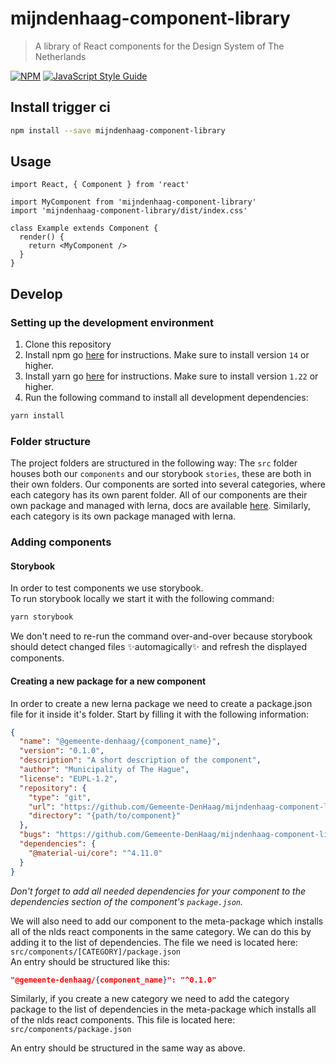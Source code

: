 # mijndenhaag-component-library

> A library of React components for the Design System of The Netherlands

[![NPM](https://img.shields.io/npm/v/mijndenhaag-component-library.svg)](https://www.npmjs.com/package/mijndenhaag-component-library) [![JavaScript Style Guide](https://img.shields.io/badge/code_style-standard-brightgreen.svg)](https://standardjs.com)

## Install trigger ci

```bash
npm install --save mijndenhaag-component-library
```

## Usage

```tsx
import React, { Component } from 'react'

import MyComponent from 'mijndenhaag-component-library'
import 'mijndenhaag-component-library/dist/index.css'

class Example extends Component {
  render() {
    return <MyComponent />
  }
}
```


## Develop
### Setting up the development environment
1. Clone this repository
2. Install npm go [here](https://docs.npmjs.com/downloading-and-installing-node-js-and-npm) for instructions. Make sure to install version `14` or higher.
3. Install yarn go [here](https://yarnpkg.com/getting-started/install) for instructions. Make sure to install version `1.22` or higher.
4. Run the following command to install all development dependencies:
  ```bash
  yarn install
  ```

### Folder structure
The project folders are structured in the following way:
The `src` folder houses both our `components` and our storybook `stories`, these are both in their own folders.
Our components are sorted into several categories, where each category has its own parent folder.
All of our components are their own package and managed with lerna, docs are available [here](https://lerna.js.org/).
Similarly, each category is its own package managed with lerna.

### Adding components
#### Storybook
In order to test components we use storybook.\
To run storybook locally we start it with the following command:
```bash
yarn storybook
```
We don't need to re-run the command over-and-over because storybook should detect changed files ✨automagically✨ and refresh the displayed components.

#### Creating a new package for a new component
In order to create a new lerna package we need to create a package.json file for it inside it's folder.
Start by filling it with the following information:
```json
{
  "name": "@gemeente-denhaag/{component_name}",
  "version": "0.1.0",
  "description": "A short description of the component",
  "author": "Municipality of The Hague",
  "license": "EUPL-1.2",
  "repository": {
    "type": "git",
    "url": "https://github.com/Gemeente-DenHaag/mijndenhaag-component-library.git",
    "directory": "{path/to/component}"
  },
  "bugs": "https://github.com/Gemeente-DenHaag/mijndenhaag-component-library/issues",
  "dependencies": {
    "@material-ui/core": "^4.11.0"
  }
}
```
_Don't forget to add all needed dependencies for your component to the dependencies section of the component's `package.json`._

We will also need to add our component to the meta-package which installs all of the nlds react components in the same category. We can do this by adding it to the list of dependencies.
The file we need is located here: `src/components/[CATEGORY]/package.json`\
An entry should be structured like this:
```json
"@gemeente-denhaag/{component_name}": "^0.1.0"
```
Similarly, if you create a new category we need to add the category package to the list of dependencies in the meta-package which installs all of the nlds react components.
This file is located here: `src/components/package.json`

An entry should be structured in the same way as above.
